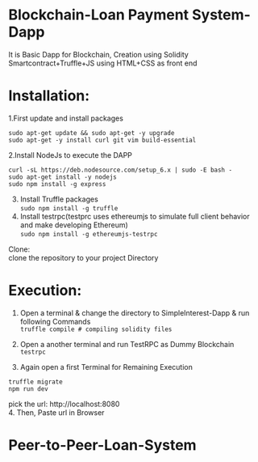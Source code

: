 # Blockchain-Loan Payment System-Dapp <br />
It is Basic Dapp for Blockchain, Creation using Solidity Smartcontract+Truffle+JS using HTML+CSS as front end <br />

# Installation: <br />
1.First update and install packages <br />
```
sudo apt-get update && sudo apt-get -y upgrade
sudo apt-get -y install curl git vim build-essential
```
2.Install NodeJs to execute the DAPP <br />

```
curl -sL https://deb.nodesource.com/setup_6.x | sudo -E bash - 
sudo apt-get install -y nodejs
sudo npm install -g express
```
3. Install Truffle packages <br />
      ```sudo npm install -g truffle```
4. Install testrpc(testprc uses ethereumjs to simulate full client behavior and make developing Ethereum) <br />
   ```sudo npm install -g ethereumjs-testrpc```
  
 Clone:  <br />
 clone the repository to your project Directory <br />

# Execution:
1. Open a terminal & change the directory to SimpleInterest-Dapp & run following Commands <br />
      ```truffle compile # compiling solidity files```

2. Open a another terminal and run TestRPC as Dummy Blockchain <br />
      ```testrpc```
   
3. Again open a first Terminal for Remaining Execution <br />
```
truffle migrate
npm run dev
```
pick the url: http://localhost:8080 <br />
4. Then, Paste url in Browser

# Peer-to-Peer-Loan-System
